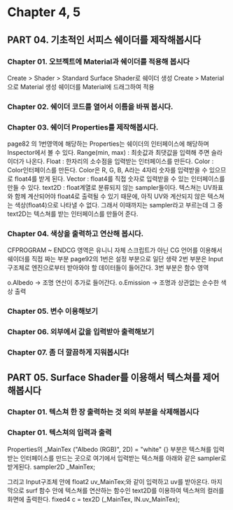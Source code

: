 # Chapter 4, 5

## PART 04. 기초적인 서피스 쉐이더를 제작해봅시다   
### Chapter 01. 오브젝트에 Material과 쉐이더를 적용해 봅시다
Create > Shader > Standard Surface Shader로 쉐이더 생성
Create > Material 으로 Material 생성
쉐이더를 Material에 드래그하여 적용
   
### Chapter 02. 쉐이더 코드를 열어서 이름을 바꿔 봅시다.

### Chapter 03. 쉐이더 Properties를 제작해봅시다.
page82 의 1번영역에 해당하는 Properties는 쉐이더의 인터페이스에 해당하며 Inspector에서 볼 수 있다.
Range(min, max) : 최솟값과 최댓값을 입력해 주면 슬라이더가 나온다.
Float : 한자리의 소수점을 입력받는 인터페이스를 만든다.
Color : Color인터페이스를 만든다. Color은 R, G, B, A라는 4자리 숫자를 입력받을 수 있으므로 float4를 받게 된다.
Vector : float4를 직접 숫자로 입력받을 수 있는 인터페이스를 만들 수 있다.
text2D : float계열로 분류되지 않는 sampler들이다. 텍스쳐는 UV좌표와 함께 계산되어야 float4로 출력될 수 있기 때문에, 아직 UV와 계산되지 않은 텍스쳐는 색상(float4)으로 나타낼 수 없다. 그래서 이때까지는 sampler라고 부르는데 그 중 text2D는 텍스쳐를 받는 인터페이스를 만들어 준다.

### Chapter 04. 색상을 출력하고 연산해 봅시다.
CFPROGRAM ~ ENDCG 영역은 유니니 자체 스크립트가 아닌 CG 언어를 이용해서 쉐이더를 직접 짜는 부분
page92의 1번은 설정 부분으로 일단 생략
2번 부분은 Input 구조체로 엔진으로부터 받아와야 할 데이터들이 들어간다.
3번 부분은 함수 영역

o.Albedo -> 조명 연산이 추가로 들어간다.
o.Emission -> 조명과 상관없는 순수한 색상 출력

### Chapter 05. 변수 이용해보기

### Chapter 06. 외부에서 값을 입력받아 출력해보기


### Chapter 07. 좀 더 깔끔하게 지워봅시다!
   

## PART 05. Surface Shader를 이용해서 텍스쳐를 제어해봅시다

### Chapter 01. 텍스쳐 한 장 출력하는 것 외의 부분을 삭제해봅시다

### Chapter 01. 텍스쳐의 입력과 출력
Properties의  _MainTex ("Albedo (RGB)", 2D) = "white" {} 부분은 텍스쳐를 입력받는 인터페이스를 만드는 곳으로 여기에서 입력받는 텍스쳐를 아래와 같은 sampler로 받게된다.
sampler2D _MainTex;

그리고 Input구조체 안에 float2 uv_MainTex;와 같이 입력하고 uv를 받아온다.
마지막으로 surf 함수 안에 텍스쳐를 연산하는 함수인 text2D를 이용하여 텍스쳐의 컬러를 화면에 출력한다.
fixed4 c = tex2D (_MainTex, IN.uv_MainTex);


